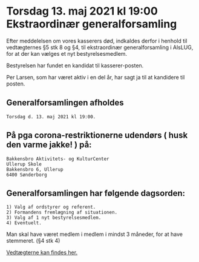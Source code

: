 <!-- popup -->

# Torsdag 13. maj 2021 kl 19:00 Ekstraordinær generalforsamling

Efter meddelelsen om vores kasserers død, indkaldes derfor i henhold til vedtægternes §5 stk 8 og §4, til ekstraordinær generalforsamling i AlsLUG, for at der kan vælges et nyt bestyrelsesmedlem.

Bestyrelsen har fundet en kandidat til kasserer-posten.

Per Larsen, som har været aktiv i en del år, har sagt ja til at kandidere til posten.


## Generalforsamlingen afholdes
    Torsdag d. 13. maj 2021 kl 19:00.


## På pga corona-restriktionerne udendørs ( husk den varme jakke! ) på:
    Bakkensbro Aktivitets- og KulturCenter
    Ullerup Skole
    Bakkensbro 6, Ullerup
    6400 Sønderborg

## Generalforsamlingen har følgende dagsorden:

    1) Valg af ordstyrer og referent.
    2) Formandens fremlægning af situationen.
    3) Valg af 1 nyt bestyrelsesmedlem.
    4) Eventuelt.

Man skal have været medlem i medlem i mindst 3 måneder, for at have stemmeret. (§4 stk 4)

[Vedtægterne kan findes her.](http://alslug.dk/om/vedtaegter.md)
